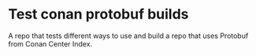 # Test conan protobuf builds

A repo that tests different ways to use and build a repo that uses Protobuf
from Conan Center Index.
